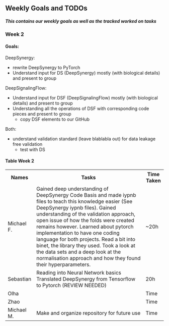 ## Weekly Goals and TODOs

##### This contains our weekly goals as well as the tracked worked on tasks

### Week 2

#### Goals:

DeepSynergy:

-   rewrite DeepSynergy to PyTorch
-   Understand input for DS (DeepSynergy) mostly (with biological details) and present to group

DeepSignalingFlow:

-   Understand input for DSF (DeepSignalingFlow) mostly (with biological details) and present to group
-   Understanding all the operations of DSF with corresponding code pieces and present to group
    -   copy DSF elements to our GitHub

Both:

-   understand validation standard (leave blablabla out) for data leakage free validation
    -   test with DS

#### Table Week 2

<table>
  <tr>
    <th>Names</th>
    <th>Tasks</th>
    <th>Time Taken</th>
  </tr>
  <tr>
    <td>Michael F.</td>
    <td>
        Gained deep understanding of DeepSynergy Code Basis and made iypnb files to teach this knowledge easier (See DeepSynergy iypnb files). 
        Gained understanding of the validation approach, open issue of how the folds were created remains however. 
        Learned about pytorch implementation to have one coding language for both projects. Read a bit into binet, the library they used. 
        Took a look at the data sets and a deep look at the normalisation approach and how they found their hyperparameters. 
    </td>
    <td> ~20h </td>
  </tr>
  <tr>
    <td>Sebastian</td>
    <td>
      Reading into Neural Network basics<br>
      Translated DeepSynergy from Tensorflow to Pytorch (REVIEW NEEDED) <br>
    </td>
    <td>20h</td>
  </tr>
  <tr>
    <td>Olha</td>
    <td></td>
    <td>Time</td>
  </tr>
  <tr>
    <td>Zhao</td>
    <td></td>
    <td>Time</td>
  </tr>
  <tr>
    <td>Michael M.</td>
    <td>
      Make and organize repository for future use
    </td>
    <td>Time</td>
  </tr>
</table>
